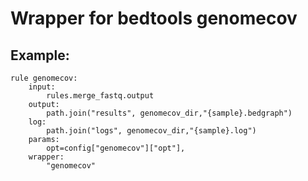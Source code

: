 # Wrapper for bedtools genomecov



## Example:

```
rule genomecov:
    input:
        rules.merge_fastq.output
    output:
        path.join("results", genomecov_dir,"{sample}.bedgraph")
    log:
        path.join("logs", genomecov_dir,"{sample}.log")
    params:
        opt=config["genomecov"]["opt"],
    wrapper:
        "genomecov"
```
